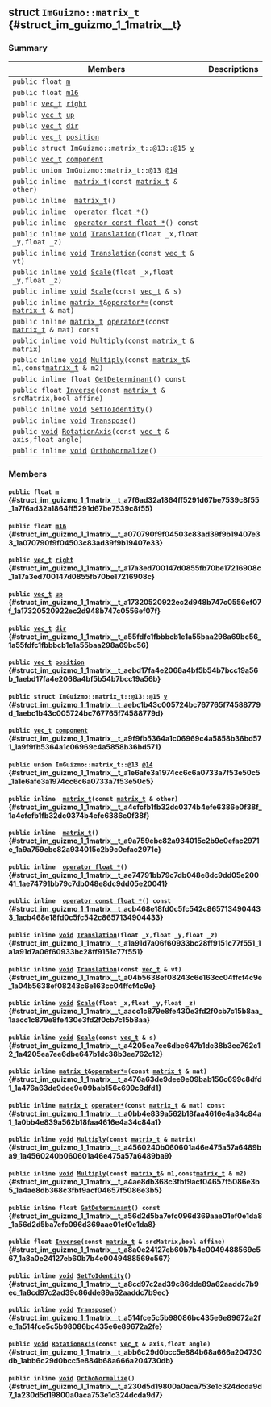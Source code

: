 ## struct `ImGuizmo::matrix_t` {#struct_im_guizmo_1_1matrix__t}

### Summary

 Members                        | Descriptions                                
--------------------------------|---------------------------------------------
`public float `[`m`](#struct_im_guizmo_1_1matrix__t_a7f6ad32a1864ff5291d67be7539c8f55_1a7f6ad32a1864ff5291d67be7539c8f55) | 
`public float `[`m16`](#struct_im_guizmo_1_1matrix__t_a070790f9f04503c83ad39f9b19407e33_1a070790f9f04503c83ad39f9b19407e33) | 
`public `[`vec_t`](docs-api/api-ImGuizmo--vec_t.md#struct_im_guizmo_1_1vec__t)` `[`right`](#struct_im_guizmo_1_1matrix__t_a17a3ed700147d0855fb70be17216908c_1a17a3ed700147d0855fb70be17216908c) | 
`public `[`vec_t`](docs-api/api-ImGuizmo--vec_t.md#struct_im_guizmo_1_1vec__t)` `[`up`](#struct_im_guizmo_1_1matrix__t_a17320520922ec2d948b747c0556ef07f_1a17320520922ec2d948b747c0556ef07f) | 
`public `[`vec_t`](docs-api/api-ImGuizmo--vec_t.md#struct_im_guizmo_1_1vec__t)` `[`dir`](#struct_im_guizmo_1_1matrix__t_a55fdfc1fbbbcb1e1a55baa298a69bc56_1a55fdfc1fbbbcb1e1a55baa298a69bc56) | 
`public `[`vec_t`](docs-api/api-ImGuizmo--vec_t.md#struct_im_guizmo_1_1vec__t)` `[`position`](#struct_im_guizmo_1_1matrix__t_aebd17fa4e2068a4bf5b54b7bcc19a56b_1aebd17fa4e2068a4bf5b54b7bcc19a56b) | 
`public struct ImGuizmo::matrix_t::@13::@15 `[`v`](#struct_im_guizmo_1_1matrix__t_aebc1b43c005724bc767765f74588779d_1aebc1b43c005724bc767765f74588779d) | 
`public `[`vec_t`](docs-api/api-ImGuizmo--vec_t.md#struct_im_guizmo_1_1vec__t)` `[`component`](#struct_im_guizmo_1_1matrix__t_a9f9fb5364a1c06969c4a5858b36bd571_1a9f9fb5364a1c06969c4a5858b36bd571) | 
`public union ImGuizmo::matrix_t::@13 `[`@14`](#struct_im_guizmo_1_1matrix__t_a1e6afe3a1974cc6c6a0733a7f53e50c5_1a1e6afe3a1974cc6c6a0733a7f53e50c5) | 
`public inline  `[`matrix_t`](#struct_im_guizmo_1_1matrix__t_a4cfcfb1fb32dc0374b4efe6386e0f38f_1a4cfcfb1fb32dc0374b4efe6386e0f38f)`(const `[`matrix_t`](#struct_im_guizmo_1_1matrix__t)` & other)` | 
`public inline  `[`matrix_t`](#struct_im_guizmo_1_1matrix__t_a9a759ebc82a934015c2b9c0efac2971e_1a9a759ebc82a934015c2b9c0efac2971e)`()` | 
`public inline  `[`operator float *`](#struct_im_guizmo_1_1matrix__t_ae74791bb79c7db048e8dc9dd05e20041_1ae74791bb79c7db048e8dc9dd05e20041)`()` | 
`public inline  `[`operator const float *`](#struct_im_guizmo_1_1matrix__t_acb468e18fd0c5fc542c8657134904433_1acb468e18fd0c5fc542c8657134904433)`() const` | 
`public inline `[`void`](#imgui__impl__opengl3__loader_8h_ac668e7cffd9e2e9cfee428b9b2f34fa7_1ac668e7cffd9e2e9cfee428b9b2f34fa7)` `[`Translation`](#struct_im_guizmo_1_1matrix__t_a1a91d7a06f60933bc28ff9151c77f551_1a1a91d7a06f60933bc28ff9151c77f551)`(float _x,float _y,float _z)` | 
`public inline `[`void`](#imgui__impl__opengl3__loader_8h_ac668e7cffd9e2e9cfee428b9b2f34fa7_1ac668e7cffd9e2e9cfee428b9b2f34fa7)` `[`Translation`](#struct_im_guizmo_1_1matrix__t_a04b5638ef08243c6e163cc04ffcf4c9e_1a04b5638ef08243c6e163cc04ffcf4c9e)`(const `[`vec_t`](docs-api/api-ImGuizmo--vec_t.md#struct_im_guizmo_1_1vec__t)` & vt)` | 
`public inline `[`void`](#imgui__impl__opengl3__loader_8h_ac668e7cffd9e2e9cfee428b9b2f34fa7_1ac668e7cffd9e2e9cfee428b9b2f34fa7)` `[`Scale`](#struct_im_guizmo_1_1matrix__t_aacc1c879e8fe430e3fd2f0cb7c15b8aa_1aacc1c879e8fe430e3fd2f0cb7c15b8aa)`(float _x,float _y,float _z)` | 
`public inline `[`void`](#imgui__impl__opengl3__loader_8h_ac668e7cffd9e2e9cfee428b9b2f34fa7_1ac668e7cffd9e2e9cfee428b9b2f34fa7)` `[`Scale`](#struct_im_guizmo_1_1matrix__t_a4205ea7ee6dbe647b1dc38b3ee762c12_1a4205ea7ee6dbe647b1dc38b3ee762c12)`(const `[`vec_t`](docs-api/api-ImGuizmo--vec_t.md#struct_im_guizmo_1_1vec__t)` & s)` | 
`public inline `[`matrix_t`](#struct_im_guizmo_1_1matrix__t)` & `[`operator*=`](#struct_im_guizmo_1_1matrix__t_a476a63de9dee9e09bab156c699c8dfd1_1a476a63de9dee9e09bab156c699c8dfd1)`(const `[`matrix_t`](#struct_im_guizmo_1_1matrix__t)` & mat)` | 
`public inline `[`matrix_t`](#struct_im_guizmo_1_1matrix__t)` `[`operator*`](#struct_im_guizmo_1_1matrix__t_a0bb4e839a562b18faa4616e4a34c84a1_1a0bb4e839a562b18faa4616e4a34c84a1)`(const `[`matrix_t`](#struct_im_guizmo_1_1matrix__t)` & mat) const` | 
`public inline `[`void`](#imgui__impl__opengl3__loader_8h_ac668e7cffd9e2e9cfee428b9b2f34fa7_1ac668e7cffd9e2e9cfee428b9b2f34fa7)` `[`Multiply`](#struct_im_guizmo_1_1matrix__t_a4560240b060601a46e475a57a6489ba9_1a4560240b060601a46e475a57a6489ba9)`(const `[`matrix_t`](#struct_im_guizmo_1_1matrix__t)` & matrix)` | 
`public inline `[`void`](#imgui__impl__opengl3__loader_8h_ac668e7cffd9e2e9cfee428b9b2f34fa7_1ac668e7cffd9e2e9cfee428b9b2f34fa7)` `[`Multiply`](#struct_im_guizmo_1_1matrix__t_a4ae8db368c3fbf9acf04657f5086e3b5_1a4ae8db368c3fbf9acf04657f5086e3b5)`(const `[`matrix_t`](#struct_im_guizmo_1_1matrix__t)` & m1,const `[`matrix_t`](#struct_im_guizmo_1_1matrix__t)` & m2)` | 
`public inline float `[`GetDeterminant`](#struct_im_guizmo_1_1matrix__t_a56d2d5ba7efc096d369aae01ef0e1da8_1a56d2d5ba7efc096d369aae01ef0e1da8)`() const` | 
`public float `[`Inverse`](#struct_im_guizmo_1_1matrix__t_a8a0e24127eb60b7b4e0049488569c567_1a8a0e24127eb60b7b4e0049488569c567)`(const `[`matrix_t`](#struct_im_guizmo_1_1matrix__t)` & srcMatrix,bool affine)` | 
`public inline `[`void`](#imgui__impl__opengl3__loader_8h_ac668e7cffd9e2e9cfee428b9b2f34fa7_1ac668e7cffd9e2e9cfee428b9b2f34fa7)` `[`SetToIdentity`](#struct_im_guizmo_1_1matrix__t_a8cd97c2ad39c86dde89a62aaddc7b9ec_1a8cd97c2ad39c86dde89a62aaddc7b9ec)`()` | 
`public inline `[`void`](#imgui__impl__opengl3__loader_8h_ac668e7cffd9e2e9cfee428b9b2f34fa7_1ac668e7cffd9e2e9cfee428b9b2f34fa7)` `[`Transpose`](#struct_im_guizmo_1_1matrix__t_a514fce5c5b98086bc435e6e89672a2fe_1a514fce5c5b98086bc435e6e89672a2fe)`()` | 
`public `[`void`](#imgui__impl__opengl3__loader_8h_ac668e7cffd9e2e9cfee428b9b2f34fa7_1ac668e7cffd9e2e9cfee428b9b2f34fa7)` `[`RotationAxis`](#struct_im_guizmo_1_1matrix__t_abb6c29d0bcc5e884b68a666a204730db_1abb6c29d0bcc5e884b68a666a204730db)`(const `[`vec_t`](docs-api/api-ImGuizmo--vec_t.md#struct_im_guizmo_1_1vec__t)` & axis,float angle)` | 
`public inline `[`void`](#imgui__impl__opengl3__loader_8h_ac668e7cffd9e2e9cfee428b9b2f34fa7_1ac668e7cffd9e2e9cfee428b9b2f34fa7)` `[`OrthoNormalize`](#struct_im_guizmo_1_1matrix__t_a230d5d19800a0aca753e1c324dcda9d7_1a230d5d19800a0aca753e1c324dcda9d7)`()` | 

### Members

#### `public float `[`m`](#struct_im_guizmo_1_1matrix__t_a7f6ad32a1864ff5291d67be7539c8f55_1a7f6ad32a1864ff5291d67be7539c8f55) {#struct_im_guizmo_1_1matrix__t_a7f6ad32a1864ff5291d67be7539c8f55_1a7f6ad32a1864ff5291d67be7539c8f55}

#### `public float `[`m16`](#struct_im_guizmo_1_1matrix__t_a070790f9f04503c83ad39f9b19407e33_1a070790f9f04503c83ad39f9b19407e33) {#struct_im_guizmo_1_1matrix__t_a070790f9f04503c83ad39f9b19407e33_1a070790f9f04503c83ad39f9b19407e33}

#### `public `[`vec_t`](docs-api/api-ImGuizmo--vec_t.md#struct_im_guizmo_1_1vec__t)` `[`right`](#struct_im_guizmo_1_1matrix__t_a17a3ed700147d0855fb70be17216908c_1a17a3ed700147d0855fb70be17216908c) {#struct_im_guizmo_1_1matrix__t_a17a3ed700147d0855fb70be17216908c_1a17a3ed700147d0855fb70be17216908c}

#### `public `[`vec_t`](docs-api/api-ImGuizmo--vec_t.md#struct_im_guizmo_1_1vec__t)` `[`up`](#struct_im_guizmo_1_1matrix__t_a17320520922ec2d948b747c0556ef07f_1a17320520922ec2d948b747c0556ef07f) {#struct_im_guizmo_1_1matrix__t_a17320520922ec2d948b747c0556ef07f_1a17320520922ec2d948b747c0556ef07f}

#### `public `[`vec_t`](docs-api/api-ImGuizmo--vec_t.md#struct_im_guizmo_1_1vec__t)` `[`dir`](#struct_im_guizmo_1_1matrix__t_a55fdfc1fbbbcb1e1a55baa298a69bc56_1a55fdfc1fbbbcb1e1a55baa298a69bc56) {#struct_im_guizmo_1_1matrix__t_a55fdfc1fbbbcb1e1a55baa298a69bc56_1a55fdfc1fbbbcb1e1a55baa298a69bc56}

#### `public `[`vec_t`](docs-api/api-ImGuizmo--vec_t.md#struct_im_guizmo_1_1vec__t)` `[`position`](#struct_im_guizmo_1_1matrix__t_aebd17fa4e2068a4bf5b54b7bcc19a56b_1aebd17fa4e2068a4bf5b54b7bcc19a56b) {#struct_im_guizmo_1_1matrix__t_aebd17fa4e2068a4bf5b54b7bcc19a56b_1aebd17fa4e2068a4bf5b54b7bcc19a56b}

#### `public struct ImGuizmo::matrix_t::@13::@15 `[`v`](#struct_im_guizmo_1_1matrix__t_aebc1b43c005724bc767765f74588779d_1aebc1b43c005724bc767765f74588779d) {#struct_im_guizmo_1_1matrix__t_aebc1b43c005724bc767765f74588779d_1aebc1b43c005724bc767765f74588779d}

#### `public `[`vec_t`](docs-api/api-ImGuizmo--vec_t.md#struct_im_guizmo_1_1vec__t)` `[`component`](#struct_im_guizmo_1_1matrix__t_a9f9fb5364a1c06969c4a5858b36bd571_1a9f9fb5364a1c06969c4a5858b36bd571) {#struct_im_guizmo_1_1matrix__t_a9f9fb5364a1c06969c4a5858b36bd571_1a9f9fb5364a1c06969c4a5858b36bd571}

#### `public union ImGuizmo::matrix_t::@13 `[`@14`](#struct_im_guizmo_1_1matrix__t_a1e6afe3a1974cc6c6a0733a7f53e50c5_1a1e6afe3a1974cc6c6a0733a7f53e50c5) {#struct_im_guizmo_1_1matrix__t_a1e6afe3a1974cc6c6a0733a7f53e50c5_1a1e6afe3a1974cc6c6a0733a7f53e50c5}

#### `public inline  `[`matrix_t`](#struct_im_guizmo_1_1matrix__t_a4cfcfb1fb32dc0374b4efe6386e0f38f_1a4cfcfb1fb32dc0374b4efe6386e0f38f)`(const `[`matrix_t`](#struct_im_guizmo_1_1matrix__t)` & other)` {#struct_im_guizmo_1_1matrix__t_a4cfcfb1fb32dc0374b4efe6386e0f38f_1a4cfcfb1fb32dc0374b4efe6386e0f38f}

#### `public inline  `[`matrix_t`](#struct_im_guizmo_1_1matrix__t_a9a759ebc82a934015c2b9c0efac2971e_1a9a759ebc82a934015c2b9c0efac2971e)`()` {#struct_im_guizmo_1_1matrix__t_a9a759ebc82a934015c2b9c0efac2971e_1a9a759ebc82a934015c2b9c0efac2971e}

#### `public inline  `[`operator float *`](#struct_im_guizmo_1_1matrix__t_ae74791bb79c7db048e8dc9dd05e20041_1ae74791bb79c7db048e8dc9dd05e20041)`()` {#struct_im_guizmo_1_1matrix__t_ae74791bb79c7db048e8dc9dd05e20041_1ae74791bb79c7db048e8dc9dd05e20041}

#### `public inline  `[`operator const float *`](#struct_im_guizmo_1_1matrix__t_acb468e18fd0c5fc542c8657134904433_1acb468e18fd0c5fc542c8657134904433)`() const` {#struct_im_guizmo_1_1matrix__t_acb468e18fd0c5fc542c8657134904433_1acb468e18fd0c5fc542c8657134904433}

#### `public inline `[`void`](#imgui__impl__opengl3__loader_8h_ac668e7cffd9e2e9cfee428b9b2f34fa7_1ac668e7cffd9e2e9cfee428b9b2f34fa7)` `[`Translation`](#struct_im_guizmo_1_1matrix__t_a1a91d7a06f60933bc28ff9151c77f551_1a1a91d7a06f60933bc28ff9151c77f551)`(float _x,float _y,float _z)` {#struct_im_guizmo_1_1matrix__t_a1a91d7a06f60933bc28ff9151c77f551_1a1a91d7a06f60933bc28ff9151c77f551}

#### `public inline `[`void`](#imgui__impl__opengl3__loader_8h_ac668e7cffd9e2e9cfee428b9b2f34fa7_1ac668e7cffd9e2e9cfee428b9b2f34fa7)` `[`Translation`](#struct_im_guizmo_1_1matrix__t_a04b5638ef08243c6e163cc04ffcf4c9e_1a04b5638ef08243c6e163cc04ffcf4c9e)`(const `[`vec_t`](docs-api/api-ImGuizmo--vec_t.md#struct_im_guizmo_1_1vec__t)` & vt)` {#struct_im_guizmo_1_1matrix__t_a04b5638ef08243c6e163cc04ffcf4c9e_1a04b5638ef08243c6e163cc04ffcf4c9e}

#### `public inline `[`void`](#imgui__impl__opengl3__loader_8h_ac668e7cffd9e2e9cfee428b9b2f34fa7_1ac668e7cffd9e2e9cfee428b9b2f34fa7)` `[`Scale`](#struct_im_guizmo_1_1matrix__t_aacc1c879e8fe430e3fd2f0cb7c15b8aa_1aacc1c879e8fe430e3fd2f0cb7c15b8aa)`(float _x,float _y,float _z)` {#struct_im_guizmo_1_1matrix__t_aacc1c879e8fe430e3fd2f0cb7c15b8aa_1aacc1c879e8fe430e3fd2f0cb7c15b8aa}

#### `public inline `[`void`](#imgui__impl__opengl3__loader_8h_ac668e7cffd9e2e9cfee428b9b2f34fa7_1ac668e7cffd9e2e9cfee428b9b2f34fa7)` `[`Scale`](#struct_im_guizmo_1_1matrix__t_a4205ea7ee6dbe647b1dc38b3ee762c12_1a4205ea7ee6dbe647b1dc38b3ee762c12)`(const `[`vec_t`](docs-api/api-ImGuizmo--vec_t.md#struct_im_guizmo_1_1vec__t)` & s)` {#struct_im_guizmo_1_1matrix__t_a4205ea7ee6dbe647b1dc38b3ee762c12_1a4205ea7ee6dbe647b1dc38b3ee762c12}

#### `public inline `[`matrix_t`](#struct_im_guizmo_1_1matrix__t)` & `[`operator*=`](#struct_im_guizmo_1_1matrix__t_a476a63de9dee9e09bab156c699c8dfd1_1a476a63de9dee9e09bab156c699c8dfd1)`(const `[`matrix_t`](#struct_im_guizmo_1_1matrix__t)` & mat)` {#struct_im_guizmo_1_1matrix__t_a476a63de9dee9e09bab156c699c8dfd1_1a476a63de9dee9e09bab156c699c8dfd1}

#### `public inline `[`matrix_t`](#struct_im_guizmo_1_1matrix__t)` `[`operator*`](#struct_im_guizmo_1_1matrix__t_a0bb4e839a562b18faa4616e4a34c84a1_1a0bb4e839a562b18faa4616e4a34c84a1)`(const `[`matrix_t`](#struct_im_guizmo_1_1matrix__t)` & mat) const` {#struct_im_guizmo_1_1matrix__t_a0bb4e839a562b18faa4616e4a34c84a1_1a0bb4e839a562b18faa4616e4a34c84a1}

#### `public inline `[`void`](#imgui__impl__opengl3__loader_8h_ac668e7cffd9e2e9cfee428b9b2f34fa7_1ac668e7cffd9e2e9cfee428b9b2f34fa7)` `[`Multiply`](#struct_im_guizmo_1_1matrix__t_a4560240b060601a46e475a57a6489ba9_1a4560240b060601a46e475a57a6489ba9)`(const `[`matrix_t`](#struct_im_guizmo_1_1matrix__t)` & matrix)` {#struct_im_guizmo_1_1matrix__t_a4560240b060601a46e475a57a6489ba9_1a4560240b060601a46e475a57a6489ba9}

#### `public inline `[`void`](#imgui__impl__opengl3__loader_8h_ac668e7cffd9e2e9cfee428b9b2f34fa7_1ac668e7cffd9e2e9cfee428b9b2f34fa7)` `[`Multiply`](#struct_im_guizmo_1_1matrix__t_a4ae8db368c3fbf9acf04657f5086e3b5_1a4ae8db368c3fbf9acf04657f5086e3b5)`(const `[`matrix_t`](#struct_im_guizmo_1_1matrix__t)` & m1,const `[`matrix_t`](#struct_im_guizmo_1_1matrix__t)` & m2)` {#struct_im_guizmo_1_1matrix__t_a4ae8db368c3fbf9acf04657f5086e3b5_1a4ae8db368c3fbf9acf04657f5086e3b5}

#### `public inline float `[`GetDeterminant`](#struct_im_guizmo_1_1matrix__t_a56d2d5ba7efc096d369aae01ef0e1da8_1a56d2d5ba7efc096d369aae01ef0e1da8)`() const` {#struct_im_guizmo_1_1matrix__t_a56d2d5ba7efc096d369aae01ef0e1da8_1a56d2d5ba7efc096d369aae01ef0e1da8}

#### `public float `[`Inverse`](#struct_im_guizmo_1_1matrix__t_a8a0e24127eb60b7b4e0049488569c567_1a8a0e24127eb60b7b4e0049488569c567)`(const `[`matrix_t`](#struct_im_guizmo_1_1matrix__t)` & srcMatrix,bool affine)` {#struct_im_guizmo_1_1matrix__t_a8a0e24127eb60b7b4e0049488569c567_1a8a0e24127eb60b7b4e0049488569c567}

#### `public inline `[`void`](#imgui__impl__opengl3__loader_8h_ac668e7cffd9e2e9cfee428b9b2f34fa7_1ac668e7cffd9e2e9cfee428b9b2f34fa7)` `[`SetToIdentity`](#struct_im_guizmo_1_1matrix__t_a8cd97c2ad39c86dde89a62aaddc7b9ec_1a8cd97c2ad39c86dde89a62aaddc7b9ec)`()` {#struct_im_guizmo_1_1matrix__t_a8cd97c2ad39c86dde89a62aaddc7b9ec_1a8cd97c2ad39c86dde89a62aaddc7b9ec}

#### `public inline `[`void`](#imgui__impl__opengl3__loader_8h_ac668e7cffd9e2e9cfee428b9b2f34fa7_1ac668e7cffd9e2e9cfee428b9b2f34fa7)` `[`Transpose`](#struct_im_guizmo_1_1matrix__t_a514fce5c5b98086bc435e6e89672a2fe_1a514fce5c5b98086bc435e6e89672a2fe)`()` {#struct_im_guizmo_1_1matrix__t_a514fce5c5b98086bc435e6e89672a2fe_1a514fce5c5b98086bc435e6e89672a2fe}

#### `public `[`void`](#imgui__impl__opengl3__loader_8h_ac668e7cffd9e2e9cfee428b9b2f34fa7_1ac668e7cffd9e2e9cfee428b9b2f34fa7)` `[`RotationAxis`](#struct_im_guizmo_1_1matrix__t_abb6c29d0bcc5e884b68a666a204730db_1abb6c29d0bcc5e884b68a666a204730db)`(const `[`vec_t`](docs-api/api-ImGuizmo--vec_t.md#struct_im_guizmo_1_1vec__t)` & axis,float angle)` {#struct_im_guizmo_1_1matrix__t_abb6c29d0bcc5e884b68a666a204730db_1abb6c29d0bcc5e884b68a666a204730db}

#### `public inline `[`void`](#imgui__impl__opengl3__loader_8h_ac668e7cffd9e2e9cfee428b9b2f34fa7_1ac668e7cffd9e2e9cfee428b9b2f34fa7)` `[`OrthoNormalize`](#struct_im_guizmo_1_1matrix__t_a230d5d19800a0aca753e1c324dcda9d7_1a230d5d19800a0aca753e1c324dcda9d7)`()` {#struct_im_guizmo_1_1matrix__t_a230d5d19800a0aca753e1c324dcda9d7_1a230d5d19800a0aca753e1c324dcda9d7}


